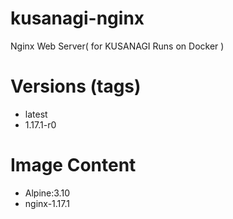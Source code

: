 # kusanagi-nginx

Nginx Web Server( for KUSANAGI Runs on Docker )

# Versions (tags)

- latest
- 1.17.1-r0

# Image Content

- Alpine:3.10
- nginx-1.17.1

